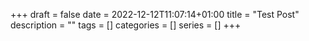 +++ 
draft = false
date = 2022-12-12T11:07:14+01:00
title = "Test Post"
description = ""
tags = []
categories = []
series = []
+++
